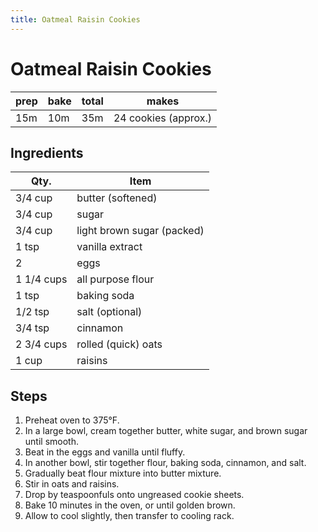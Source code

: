 ```yaml
---
title: Oatmeal Raisin Cookies
---
```


# Oatmeal Raisin Cookies

| prep | bake | total | makes                |
| ---- | ---- | ----- | -------------------- |
| 15m  | 10m  | 35m   | 24 cookies (approx.) |

## Ingredients

| Qty.       | Item                       |
| ---------- | -------------------------- |
| 3/4 cup    | butter (softened)          |
| 3/4 cup    | sugar                      |
| 3/4 cup    | light brown sugar (packed) |
| 1 tsp      | vanilla extract            |
| 2          | eggs                       |
| 1 1/4 cups | all purpose flour          |
| 1 tsp      | baking soda                |
| 1/2 tsp    | salt (optional)            |
| 3/4 tsp    | cinnamon                   |
| 2 3/4 cups | rolled (quick) oats        |
| 1 cup      | raisins                    |

## Steps

1. Preheat oven to 375°F.
1. In a large bowl, cream together butter, white sugar, and brown sugar until smooth.
1. Beat in the eggs and vanilla until fluffy.
1. In another bowl, stir together flour, baking soda, cinnamon, and salt.
1. Gradually beat flour mixture into butter mixture.
1. Stir in oats and raisins.
1. Drop by teaspoonfuls onto ungreased cookie sheets.
1. Bake 10 minutes in the oven, or until golden brown.
1. Allow to cool slightly, then transfer to cooling rack.
